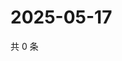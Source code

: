 # 2025-05-17

共 0 条

<!-- BEGIN ZHIHUQUESTIONS -->
<!-- 最后更新时间 Sat May 17 2025 06:10:41 GMT+0800 (China Standard Time) -->

<!-- END ZHIHUQUESTIONS -->

